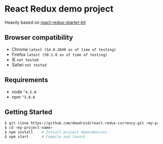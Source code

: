 # React Redux demo project

Heavily based on [react-redux-starter-kit](https://github.com/davezuko/react-redux-starter-kit)

## Browser compatibility
* Chrome `latest (54.0.2840 as of time of testing)`
* Firefox `latest (50.1.0 as of time of testing)`
* IE `not tested`
* Safari `not tested`

## Requirements
* node `^4.5.0`
* npm `^3.0.0`

## Getting Started

```bash
$ git clone https://github.com/dewdroid/react-redux-currency.git <my-project-name>
$ cd <my-project-name>
$ npm install    # Install project dependencies
$ npm start      # Compile and launch
```
